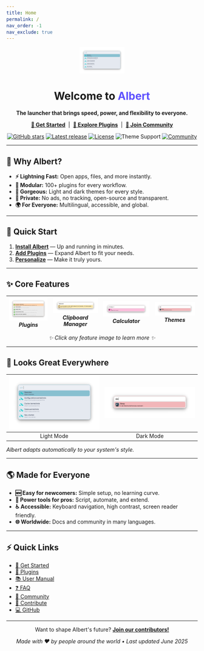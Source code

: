 ```yaml
---
title: Home
permalink: /
nav_order: -1
nav_exclude: true
---
```


<p align="center">
  <img src="https://raw.githubusercontent.com/albertlauncher/documentation/refs/heads/pictures/pictures/albert_t.png" width="120" alt="Albert Logo" />
</p>

<h1 align="center">Welcome to <span style="color:#5D50FE;">Albert</span></h1>

<p align="center"><b>The launcher that brings speed, power, and flexibility to everyone.</b></p>

<p align="center">
  <a href="/gettingstarted"><b>🌟 Get Started</b></a> &nbsp;|&nbsp;
  <a href="/plugins"><b>🧩 Explore Plugins</b></a> &nbsp;|&nbsp;
  <a href="/community"><b>🤝 Join Community</b></a>
</p>

<p align="center">
  <a href="https://github.com/albertlauncher/albert/stargazers"><img src="https://img.shields.io/github/stars/albertlauncher/albert?style=flat-square" alt="GitHub stars" /></a>
  <a href="https://github.com/albertlauncher/albert/releases"><img src="https://img.shields.io/github/v/release/albertlauncher/albert?style=flat-square" alt="Latest release" /></a>
  <a href="https://github.com/albertlauncher/albert/blob/master/LICENSE"><img src="https://img.shields.io/github/license/albertlauncher/albert?style=flat-square" alt="License" /></a>
  <img src="https://img.shields.io/badge/theme-light%20%26%20dark-blueviolet?style=flat-square" alt="Theme Support" />
  <a href="/community"><img src="https://img.shields.io/badge/community-global-brightgreen?style=flat-square" alt="Community" /></a>
</p>

---

## 🚀 Why Albert?

- **⚡ Lightning Fast:** Open apps, files, and more instantly.
- **🧩 Modular:** 100+ plugins for every workflow.
- **🎨 Gorgeous:** Light and dark themes for every style.
- **🔐 Private:** No ads, no tracking, open-source and transparent.
- **🌍 For Everyone:** Multilingual, accessible, and global.

---

## 🏁 Quick Start

1. **[Install Albert](/gettingstarted)** — Up and running in minutes.
2. **[Add Plugins](/plugins)** — Expand Albert to fit your needs.
3. **[Personalize](/themes)** — Make it truly yours.

---

## ✨ Core Features

| [![Plugins](https://raw.githubusercontent.com/albertlauncher/documentation/refs/heads/pictures/pictures/plugins_t.png)](/plugins) <br> _Plugins_ | [![Clipboard](https://raw.githubusercontent.com/albertlauncher/documentation/refs/heads/pictures/pictures/clipboard.png)](/plugins#clipboard) <br> _Clipboard Manager_ | [![Calculator](https://raw.githubusercontent.com/albertlauncher/documentation/refs/heads/pictures/pictures/calqulate.png)](/plugins#calculator) <br> _Calculator_ | [![Themes](https://raw.githubusercontent.com/albertlauncher/documentation/refs/heads/pictures/pictures/system_g.png)](/themes) <br> _Themes_ |
|:---:|:---:|:---:|:---:|

<p align="center"><i>✨ Click any feature image to learn more ✨</i></p>

---

## 🎨 Looks Great Everywhere

| ![Light Mode](https://raw.githubusercontent.com/albertlauncher/documentation/refs/heads/pictures/pictures/albert_t.png) | ![Dark Mode](https://raw.githubusercontent.com/albertlauncher/documentation/refs/heads/pictures/pictures/system_g.png) |
|:--:|:--:|
| Light Mode | Dark Mode |

_Albert adapts automatically to your system's style._

---

## 🌎 Made for Everyone

- **🆕 Easy for newcomers:** Simple setup, no learning curve.
- **💪 Power tools for pros:** Script, automate, and extend.
- **♿ Accessible:** Keyboard navigation, high contrast, screen reader friendly.
- **🌐 Worldwide:** Docs and community in many languages.

---

## ⚡ Quick Links

- [🌟 Get Started](/gettingstarted)
- [🧩 Plugins](/plugins)
- [📚 User Manual](/manual)
- [❓ FAQ](/faq)
- [🤝 Community](/community)
- [🔧 Contribute](/contribute)
- [💻 GitHub](https://github.com/albertlauncher/albert)

---

<p align="center">
Want to shape Albert's future? <a href="/contribute"><b>Join our contributors!</b></a>
</p>

<p align="center"><i>Made with ❤️ by people around the world • Last updated June 2025</i></p>
